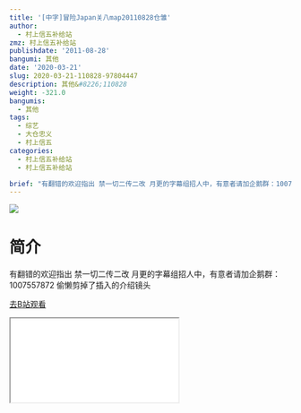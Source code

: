 ```yaml
---
title: '[中字]冒险Japan关八map20110828仓雏'
author:
  - 村上信五补给站
zmz: 村上信五补给站
publishdate: '2011-08-28'
bangumi: 其他
date: '2020-03-21'
slug: 2020-03-21-110828-97804447
description: 其他&#8226;110828
weight: -321.0
bangumis:
  - 其他
tags:
  - 综艺
  - 大仓忠义
  - 村上信五
categories:
  - 村上信五补给站
  - 村上信五补给站

brief: "有翻错的欢迎指出 禁一切二传二改 月更的字幕组招人中，有意者请加企鹅群：1007557872 偷懒剪掉了插入的介绍镜头"
---
```

![](https://raw.githubusercontent.com/tcgriffith/owaraisite/master/static/tmpimg/eaf7682491092d4551ecd3f1306f5f18f0e489a0.jpg.480.jpg)
# 简介  
有翻错的欢迎指出
禁一切二传二改
月更的字幕组招人中，有意者请加企鹅群：1007557872
偷懒剪掉了插入的介绍镜头  

[去B站观看](https://www.bilibili.com/video/av97804447/)
<div class ="resp-container"><iframe class="testiframe" src="//player.bilibili.com/player.html?aid=97804447"", scrolling="no", allowfullscreen="true" > </iframe></div> 
